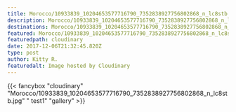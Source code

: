 ```yaml
---
title: Morocco/10933839_10204653577716790_7352838927756802868_n_lc8stb
description: Morocco/10933839_10204653577716790_7352838927756802868_n_lc8stb
destinations: Morocco/10933839_10204653577716790_7352838927756802868_n_lc8stb
featured: Morocco/10933839_10204653577716790_7352838927756802868_n_lc8stb.jpg
featuredpath: cloudinary
date: 2017-12-06T21:32:45.820Z
type: post
author: Kitty R.
featuredalt: Image hosted by Cloudinary
---
```

{{< fancybox "cloudinary" "Morocco/10933839_10204653577716790_7352838927756802868_n_lc8stb.jpg" "   test1" "gallery" >}}
